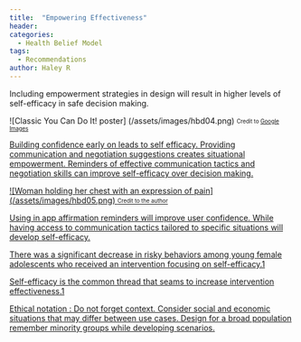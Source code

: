 ```yaml
---
title:  "Empowering Effectiveness"
header:
categories:
  - Health Belief Model
tags:
  - Recommendations
author: Haley R
---
```


Including empowerment strategies in design will result in higher levels of self-efficacy in safe decision making.

![Classic You Can Do It! poster] (/assets/images/hbd04.png)
<sub><sup>Credit to <a href="https://images.google.com/">Google Images</sub></sup>

Building confidence early on leads to self efficacy. Providing communication and negotiation suggestions creates situational empowerment. Reminders of effective communication tactics and negotiation skills can improve self-efficacy over decision making.

![Woman holding her chest with an expression of pain] (/assets/images/hbd05.png)
<sub><sup>Credit to the author</sub></sup>

Using in app affirmation reminders will improve user confidence. While having access to communication tactics tailored to specific situations will develop self-efficacy.

There was a significant decrease in risky behaviors among young female adolescents who received an intervention focusing on self-efficacy.1

Self-efficacy is the common thread that seams to increase intervention effectiveness.1


Ethical notation : Do not forget context. Consider social and economic situations that may differ between use cases. Design for a broad population remember minority groups while developing scenarios.
